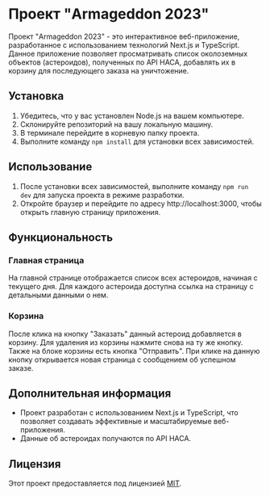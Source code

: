 # Проект "Armageddon 2023"

Проект "Armageddon 2023" - это интерактивное веб-приложение, разработанное с использованием технологий Next.js и TypeScript. Данное приложение позволяет просматривать список околоземных объектов (астероидов), полученных по API НАСА, добавлять их в корзину для последующего заказа на уничтожение.

## Установка

1. Убедитесь, что у вас установлен Node.js на вашем компьютере.
2. Склонируйте репозиторий на вашу локальную машину.
3. В терминале перейдите в корневую папку проекта.
4. Выполните команду `npm install` для установки всех зависимостей.

## Использование

1. После установки всех зависимостей, выполните команду `npm run dev` для запуска проекта в режиме разработки.
2. Откройте браузер и перейдите по адресу http://localhost:3000, чтобы открыть главную страницу приложения.

## Функциональность

### Главная страница

На главной странице отображается список всех астероидов, начиная с текущего дня. Для каждого астероида доступна ссылка на страницу с детальными данными о нем.

### Корзина

После клика на кнопку "Заказать" данный астероид добавляется в корзину. Для удаления из корзины нажмите снова на ту же кнопку. Также на блоке корзины есть кнопка "Отправить". При клике на данную кнопку открывается новая страница с сообщением об успешном заказе.

## Дополнительная информация

- Проект разработан с использованием Next.js и TypeScript, что позволяет создавать эффективные и масштабируемые веб-приложения.
- Данные об астероидах получаются по API НАСА.

## Лицензия

Этот проект предоставляется под лицензией [MIT](https://opensource.org/licenses/MIT).